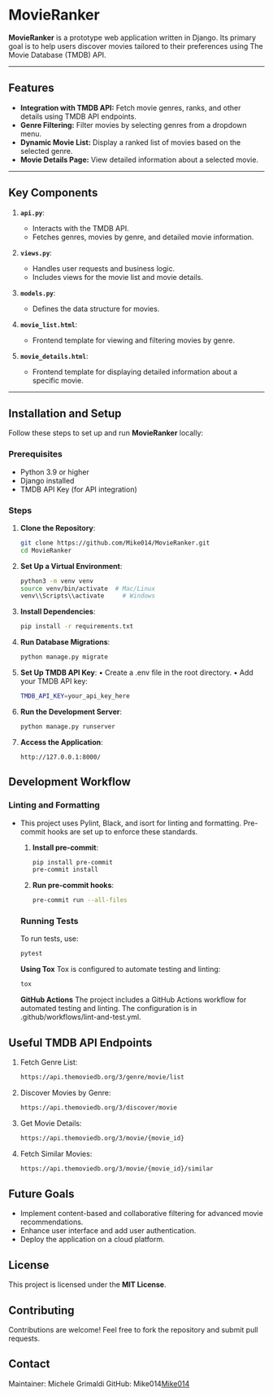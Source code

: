 # MovieRanker

**MovieRanker** is a prototype web application written in Django. Its primary goal is to help users discover movies tailored to their preferences using The Movie Database (TMDB) API.

---

## Features

- **Integration with TMDB API:** Fetch movie genres, ranks, and other details using TMDB API endpoints.
- **Genre Filtering:** Filter movies by selecting genres from a dropdown menu.
- **Dynamic Movie List:** Display a ranked list of movies based on the selected genre.
- **Movie Details Page:** View detailed information about a selected movie.

---

## Key Components

1. **`api.py`**:
   - Interacts with the TMDB API.
   - Fetches genres, movies by genre, and detailed movie information.

2. **`views.py`**:
   - Handles user requests and business logic.
   - Includes views for the movie list and movie details.

3. **`models.py`**:
   - Defines the data structure for movies.

4. **`movie_list.html`**:
   - Frontend template for viewing and filtering movies by genre.

5. **`movie_details.html`**:
   - Frontend template for displaying detailed information about a specific movie.

---

## Installation and Setup

Follow these steps to set up and run **MovieRanker** locally:

### Prerequisites

- Python 3.9 or higher
- Django installed
- TMDB API Key (for API integration)

### Steps

1. **Clone the Repository**:
   ```bash
   git clone https://github.com/Mike014/MovieRanker.git
   cd MovieRanker
   ```

2. **Set Up a Virtual Environment**:
   ```bash
   python3 -m venv venv
   source venv/bin/activate  # Mac/Linux
   venv\\Scripts\\activate     # Windows
   ```

3. **Install Dependencies**:
   ```bash
   pip install -r requirements.txt
   ```

4. **Run Database Migrations**:
   ```bash
   python manage.py migrate
   ```

5. **Set Up TMDB API Key**:
   	•	Create a .env file in the root directory.
	•	Add your TMDB API key:
    ```bash
    TMDB_API_KEY=your_api_key_here
    ```

6.	**Run the Development Server**:
    ```bash
    python manage.py runserver
    ```

7.	**Access the Application**:
    ```plaintext
    http://127.0.0.1:8000/
    ```

## Development Workflow

### Linting and Formatting

- This project uses Pylint, Black, and isort for linting and formatting.  Pre-commit hooks are set up to enforce these standards.

	1.	**Install pre-commit**:
        ```bash
        pip install pre-commit
        pre-commit install
        ```
    2.	**Run pre-commit hooks**:
        ```bash
        pre-commit run --all-files
        ```

    ### Running Tests
    To run tests, use:
    ```bash
    pytest
    ```

    **Using Tox**
    Tox is configured to automate testing and linting:
    ```bash
    tox
    ```

    **GitHub Actions**
    The project includes a GitHub Actions workflow for automated testing and linting. The configuration is in .github/workflows/lint-and-test.yml.

## Useful TMDB API Endpoints

1. Fetch Genre List:
    ```bash
    https://api.themoviedb.org/3/genre/movie/list
    ```

2.	Discover Movies by Genre:
    ```bash
    https://api.themoviedb.org/3/discover/movie
    ```

3.	Get Movie Details:
    ```bash
    https://api.themoviedb.org/3/movie/{movie_id}
    ```

4.	Fetch Similar Movies:
    ```bash
    https://api.themoviedb.org/3/movie/{movie_id}/similar
    ```

## Future Goals

- Implement content-based and collaborative filtering for advanced movie recommendations.
- Enhance user interface and add user authentication.
- Deploy the application on a cloud platform.

## License

This project is licensed under the **MIT License**.

## Contributing

Contributions are welcome! Feel free to fork the repository and submit pull requests.

## Contact

Maintainer: Michele Grimaldi
GitHub: Mike014[Mike014](https://github.com/Mike014)
